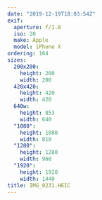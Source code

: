 ```yaml
---
date: "2019-12-19T18:03:54Z"
exif:
  aperture: f/1.8
  iso: 20
  make: Apple
  model: iPhone X
ordering: 164
sizes:
  200x200:
    height: 200
    width: 200
  420x420:
    height: 420
    width: 420
  640w:
    height: 853
    width: 640
  "1080":
    height: 1080
    width: 810
  "1280":
    height: 1280
    width: 960
  "1920":
    height: 1920
    width: 1440
title: IMG_0231.HEIC
---
```

